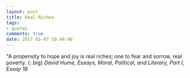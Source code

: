 ```yaml
---
layout: post
title: Real Riches
tags:
- quotes
comments: true
date: 2017-05-07 19:44:46
---
```


"A propensity to hope and joy is real riches; one to fear and sorrow, real poverty.
{:.big}
<cite>David Hume, *Essays, Moral, Political, and Literary*, Part I, Essay 18</cite>
